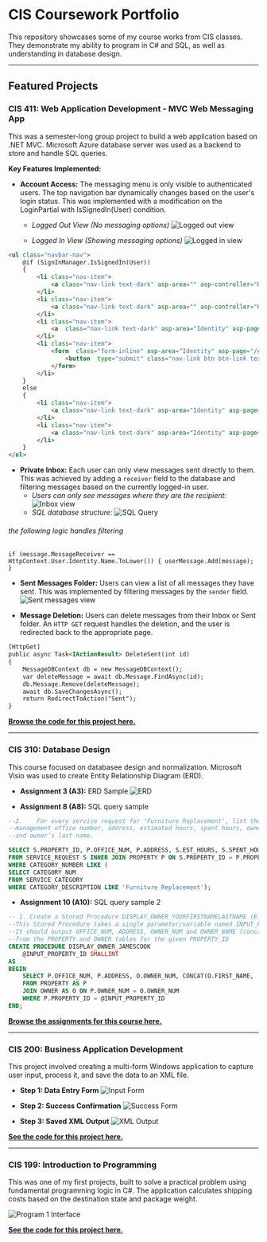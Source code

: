 # CIS Coursework Portfolio
This repository showcases some of my course works from CIS classes. They demonstrate my ability to program in C# and SQL, as well as understanding in database design.

---

## Featured Projects

### CIS 411: Web Application Development - MVC Web Messaging App

This was a semester-long group project to build a web application based on .NET MVC. Microsoft Azure database server was used as a backend to store and handle SQL queries.

**Key Features Implemented:**

* **Account Access:** The messaging menu is only visible to authenticated users. The top navigation bar dynamically changes based on the user's login status. This was implemented with a modification on the LoginPartial with IsSignedIn(User) condition.


	* *Logged Out View (No messaging options)*
		![Logged out view](https://raw.githubusercontent.com/NabiCook/CIS-School-Work/main/CIS411%20-%20Web%20Application%20Development/program_screenshots/2025-04-23%2021_33_33-Home%20Page%20-%20CIS411Project%20and%2078%20more%20pages%20-%20Personal%20-%20Microsoft_%20Edge.jpg)

	* *Logged In View (Showing messaging options)*
		![Logged in view](https://raw.githubusercontent.com/NabiCook/CIS-School-Work/main/CIS411%20-%20Web%20Application%20Development/program_screenshots/2025-04-23%2021_33_17-Home%20Page%20-%20CIS411Project%20and%2078%20more%20pages%20-%20Personal%20-%20Microsoft_%20Edge.jpg)


```html
<ul class="navbar-nav">
	@if (SignInManager.IsSignedIn(User))
	{
		<li class="nav-item">
			<a class="nav-link text-dark" asp-area="" asp-controller="Home" asp-action="Inbox">Inbox</a>
		</li>
		<li class="nav-item">
			<a class="nav-link text-dark" asp-area="" asp-controller="Home" asp-action="Sent">Sent</a>
		</li>
		<li class="nav-item">
			<a  class="nav-link text-dark" asp-area="Identity" asp-page="/Account/Manage/Index" title="Manage">Hello @User.Identity?.Name!</a>
		</li>
		<li class="nav-item">
			<form  class="form-inline" asp-area="Identity" asp-page="/Account/Logout" asp-route-returnUrl="@Url.Action("Index", "Home", new { area = "" })">
				<button  type="submit" class="nav-link btn btn-link text-dark">Logout</button>
			</form>
		</li>
	}
	else
	{
		<li class="nav-item">
			<a class="nav-link text-dark" asp-area="Identity" asp-page="/Account/Register">Register</a>
		</li>
		<li class="nav-item">
			<a class="nav-link text-dark" asp-area="Identity" asp-page="/Account/Login">Login</a>
		</li>
	}
</ul>
```


* **Private Inbox:** Each user can only view messages sent directly to them. This was achieved by adding a `receiver` field to the database and filtering messages based on the currently logged-in user.
	* *Users can only see messages where they are the recipient:*
		![Inbox view](https://raw.githubusercontent.com/NabiCook/CIS-School-Work/main/CIS411%20-%20Web%20Application%20Development/program_screenshots/2025-04-23%2021_33_44-Messages%20-%20CIS411Project%20and%2078%20more%20pages%20-%20Personal%20-%20Microsoft_%20Edge.jpg)
	* *SQL database structure:*
		![SQL Query](https://raw.githubusercontent.com/NabiCook/CIS-School-Work/main/CIS411%20-%20Web%20Application%20Development/program_screenshots/2025-04-26%2022_48_32-SQLQuery1.sql%20-%20cis411database.database.windows.net.CIS411%20(cis411bd%20(87))_%20-%20Mi.jpg)
###### the following logic handles filtering
`if (message.MessageReceiver == HttpContext.User.Identity.Name.ToLower())
{
	userMessage.Add(message);
}`

* **Sent Messages Folder:** Users can view a list of all messages they have sent. This was implemented by filtering messages by the `sender` field.
	![Sent messages view](https://raw.githubusercontent.com/NabiCook/CIS-School-Work/main/CIS411%20-%20Web%20Application%20Development/program_screenshots/2025-04-23%2021_33_49-Messages%20-%20CIS411Project%20and%2078%20more%20pages%20-%20Personal%20-%20Microsoft_%20Edge.jpg)

* **Message Deletion:** Users can delete messages from their Inbox or Sent folder. An `HTTP GET` request handles the deletion, and the user is redirected back to the appropriate page.

```html
[HttpGet]
public async Task<IActionResult> DeleteSent(int id)
{
	MessageDBContext db = new MessageDBContext();
	var deleteMessage = await db.Message.FindAsync(id);
	db.Message.Remove(deleteMessage);
	await db.SaveChangesAsync();
	return RedirectToAction("Sent");
}

```

[**Browse the code for this project here.**](https://github.com/NabiCook/CIS-School-Work/tree/main/CIS411%20-%20Web%20Application%20Development)

---


### CIS 310: Database Design

This course focused on databasee design and normalization. Microsoft Visio was used to create Entity Relationship Diagram (ERD).

* **Assignment 3 (A3):** ERD Sample
![ERD](https://raw.githubusercontent.com/NabiCook/CIS-School-Work/main/CIS310%20-%20Database%20Design/A3%20Drawing.png)

* **Assignment 8 (A8):** SQL query sample
```sql
--2. 	For every service request for 'Furniture Replacement', list the property ID, 
--management office number, address, estimated hours, spent hours, owner number, 
--and owner’s last name.

SELECT S.PROPERTY_ID, P.OFFICE_NUM, P.ADDRESS, S.EST_HOURS, S.SPENT_HOURS, P.OWNER_NUM, (SELECT LAST_NAME FROM OWNER WHERE P.OWNER_NUM = OWNER.OWNER_NUM) AS LNAME
FROM SERVICE_REQUEST S INNER JOIN PROPERTY P ON S.PROPERTY_ID = P.PROPERTY_ID
WHERE CATEGORY_NUMBER LIKE (
SELECT CATEGORY_NUM 
FROM SERVICE_CATEGORY
WHERE CATEGORY_DESCRIPTION LIKE 'Furniture Replacement');
```
* **Assignment 10 (A10):** SQL query sample 2
```sql
-- 1. Create a Stored Procedure DISPLAY_OWNER_YOURFIRSTNAMELASTNAME (E.G. DISPLAY_OWNER_JIAOWANG), and its corresponding execution/test code.
--This Stored Procedure takes a single parameter/variable named INPUT_PROPERTY_ID to store user input value of a PROPERTY_ID. 
--It should output OFFICE_NUM, ADDRESS, OWNER_NUM and OWNER_NAME (concatenated FirstName LastName in proper format) 
--from the PROPERTY and OWNER tables for the given PROPERTY_ID
CREATE PROCEDURE DISPLAY_OWNER_JAMESCOOK 
	@INPUT_PROPERTY_ID SMALLINT
AS 
BEGIN
	SELECT P.OFFICE_NUM, P.ADDRESS, O.OWNER_NUM, CONCAT(O.FIRST_NAME, ' ', O.LAST_NAME) AS OWNER_NAME
	FROM PROPERTY AS P 
	JOIN OWNER AS O ON P.OWNER_NUM = O.OWNER_NUM
	WHERE P.PROPERTY_ID = @INPUT_PROPERTY_ID
END;

```
[**Browse the assignments for this course here.**](https://github.com/NabiCook/CIS-School-Work/tree/main/CIS310)

---

### CIS 200: Business Application Development

This project involved creating a multi-form Windows application to capture user input, process it, and save the data to an XML file.

* **Step 1: Data Entry Form**
	![Input Form](https://raw.githubusercontent.com/NabiCook/CIS-School-Work/main/CIS200%20-Software%20Development%20II/img/program3-1.jpg)

* **Step 2: Success Confirmation**
	![Success Form](https://raw.githubusercontent.com/NabiCook/CIS-School-Work/main/CIS200%20-Software%20Development%20II/img/program3-2.jpg)

* **Step 3: Saved XML Output**
	![XML Output](https://raw.githubusercontent.com/NabiCook/CIS-School-Work/main/CIS200%20-Software%20Development%20II/img/program3-3.jpg)

[**See the code for this project here.**](https://github.com/NabiCook/CIS-School-Work/tree/main/CIS200/Program3)

---

### CIS 199: Introduction to Programming

This was one of my first projects, built to solve a practical problem using fundamental programming logic in C#. The application calculates shipping costs based on the destination state and package weight.

![Program 1 Interface](https://raw.githubusercontent.com/NabiCook/CIS-School-Work/main/CIS199%20-Software%20Development%20I/img/program1.png)

[**See the code for this project here.**](https://github.com/NabiCook/CIS-School-Work/tree/main/CIS199/Program%201)